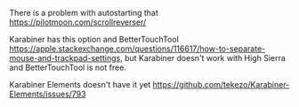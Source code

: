 There is a problem with autostarting that https://pilotmoon.com/scrollreverser/

Karabiner has this option and BetterTouchTool https://apple.stackexchange.com/questions/116617/how-to-separate-mouse-and-trackpad-settings, but Karabiner doesn't work with High Sierra and BetterTouchTool is not free.

Karabiner Elements doesn't have it yet https://github.com/tekezo/Karabiner-Elements/issues/793

